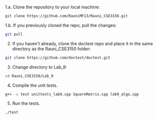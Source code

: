 1.a. Clone the repository to your local machine: 
```bash
git clone https://github.com/RauniMF13/Rauni_CSE3150.git
```
1.b. If you previously cloned the repo, pull the changes:
```bash
git pull
```
2. If you haven't already, clone the doctest repo and place it in the same directory as the Rauni_CSE3150 folder:
```bash
git clone https://github.com/doctest/doctest.git
```
3. Change directory to Lab_9:
```bash
cd Rauni_CSE3150/Lab_9
```
4. Compile the unit tests.
```bash
g++ -o test unittests_lab9.cpp SquareMatrix.cpp lab9_algo.cpp
```
5. Run the tests.
```bash
./test
```
